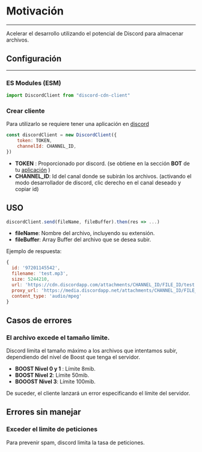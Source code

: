 # Motivación

---

Acelerar el desarrollo utilizando el potencial de Discord para almacenar archivos.

## Configuración

---

### ES Modules (ESM)

```js
import DiscordClient from "discord-cdn-client"
```

### Crear cliente

Para utilizarlo se requiere tener una aplicación en [discord](https://discord.com/developers/applications)

```js
const discordClient = new DiscordClient({
	token: TOKEN,
	channelId: CHANNEL_ID,
})
```

- **TOKEN** : Proporcionado por discord. (se obtiene en la sección **BOT** de tu [aplicación](https://discord.com/developers/applications) )
- **CHANNEL_ID**: Id del canal donde se subirán los archivos. (activando el modo desarrollador de discord, clic derecho en el canal deseado y copiar id)

## USO

```js
discordClient.send(fileName, fileBuffer).then(res => ...)
```

- **fileName**: Nombre del archivo, incluyendo su extensión.
- **fileBuffer**: Array Buffer del archivo que se desea subir.

Ejemplo de respuesta:

```js
{
  id: '97201145542',
  filename: 'test.mp3',
  size: 5244210,
  url: 'https://cdn.discordapp.com/attachments/CHANNEL_ID/FILE_ID/test.mp3',
  proxy_url: 'https://media.discordapp.net/attachments/CHANNEL_ID/FILE_ID/test.mp3',
  content_type: 'audio/mpeg'
}
```

## Casos de errores

### El archivo excede el tamaño límite.

Discord limita el tamaño máximo a los archivos que intentamos subir, dependiendo del nivel de Boost que tenga el servidor.

- **BOOST Nivel 0 y 1** : Límite 8mib.
- **BOOST Nivel 2**: Límite 50mib.
- **BOOOST Nivel 3**: Límite 100mib.

De suceder, el cliente lanzará un error especificando el límite del servidor.

## Errores sin manejar

### Exceder el limite de peticiones

Para prevenir spam, discord limita la tasa de peticiones.
